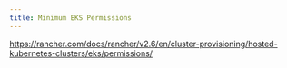 ```yaml
---
title: Minimum EKS Permissions
---
```


https://rancher.com/docs/rancher/v2.6/en/cluster-provisioning/hosted-kubernetes-clusters/eks/permissions/